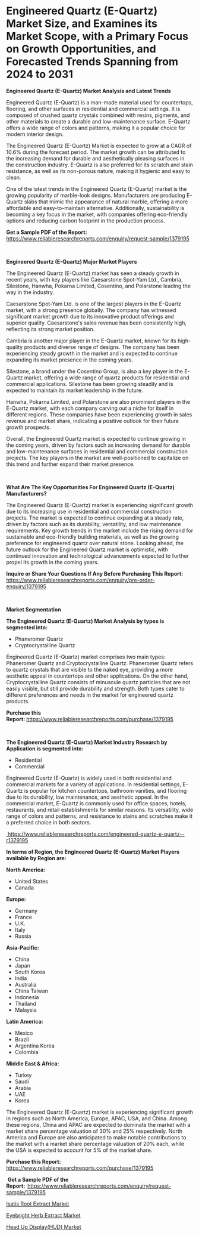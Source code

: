<p><h1>Engineered Quartz (E-Quartz) Market Size, and Examines its Market Scope, with a Primary Focus on Growth Opportunities, and Forecasted Trends Spanning from 2024 to 2031</h1></p><p><strong>Engineered Quartz (E-Quartz) Market Analysis and Latest Trends</strong></p>
<p><p>Engineered Quartz (E-Quartz) is a man-made material used for countertops, flooring, and other surfaces in residential and commercial settings. It is composed of crushed quartz crystals combined with resins, pigments, and other materials to create a durable and low-maintenance surface. E-Quartz offers a wide range of colors and patterns, making it a popular choice for modern interior design.</p><p>The Engineered Quartz (E-Quartz) Market is expected to grow at a CAGR of 10.6% during the forecast period. The market growth can be attributed to the increasing demand for durable and aesthetically pleasing surfaces in the construction industry. E-Quartz is also preferred for its scratch and stain resistance, as well as its non-porous nature, making it hygienic and easy to clean.</p><p>One of the latest trends in the Engineered Quartz (E-Quartz) market is the growing popularity of marble-look designs. Manufacturers are producing E-Quartz slabs that mimic the appearance of natural marble, offering a more affordable and easy-to-maintain alternative. Additionally, sustainability is becoming a key focus in the market, with companies offering eco-friendly options and reducing carbon footprint in the production process.</p></p>
<p><strong>Get a Sample PDF of the Report:&nbsp;</strong> <a href="https://www.reliableresearchreports.com/enquiry/request-sample/1379195">https://www.reliableresearchreports.com/enquiry/request-sample/1379195</a></p>
<p>&nbsp;</p>
<p><strong>Engineered Quartz (E-Quartz) Major Market Players</strong></p>
<p><p>The Engineered Quartz (E-Quartz) market has seen a steady growth in recent years, with key players like Caesarstone Spot-Yam Ltd., Cambria, Silestone, Hanwha, Pokarna Limited, Cosentino, and Polarstone leading the way in the industry. </p><p>Caesarstone Spot-Yam Ltd. is one of the largest players in the E-Quartz market, with a strong presence globally. The company has witnessed significant market growth due to its innovative product offerings and superior quality. Caesarstone's sales revenue has been consistently high, reflecting its strong market position.</p><p>Cambria is another major player in the E-Quartz market, known for its high-quality products and diverse range of designs. The company has been experiencing steady growth in the market and is expected to continue expanding its market presence in the coming years.</p><p>Silestone, a brand under the Cosentino Group, is also a key player in the E-Quartz market, offering a wide range of quartz products for residential and commercial applications. Silestone has been growing steadily and is expected to maintain its market leadership in the future.</p><p>Hanwha, Pokarna Limited, and Polarstone are also prominent players in the E-Quartz market, with each company carving out a niche for itself in different regions. These companies have been experiencing growth in sales revenue and market share, indicating a positive outlook for their future growth prospects.</p><p>Overall, the Engineered Quartz market is expected to continue growing in the coming years, driven by factors such as increasing demand for durable and low-maintenance surfaces in residential and commercial construction projects. The key players in the market are well-positioned to capitalize on this trend and further expand their market presence.</p></p>
<p>&nbsp;</p>
<p><strong>What Are The Key Opportunities For Engineered Quartz (E-Quartz) Manufacturers?</strong></p>
<p><p>The Engineered Quartz (E-Quartz) market is experiencing significant growth due to its increasing use in residential and commercial construction projects. The market is expected to continue expanding at a steady rate, driven by factors such as its durability, versatility, and low maintenance requirements. Key growth trends in the market include the rising demand for sustainable and eco-friendly building materials, as well as the growing preference for engineered quartz over natural stone. Looking ahead, the future outlook for the Engineered Quartz market is optimistic, with continued innovation and technological advancements expected to further propel its growth in the coming years.</p></p>
<p><strong>Inquire or Share Your Questions If Any Before Purchasing This Report:</strong> <a href="https://www.reliableresearchreports.com/enquiry/pre-order-enquiry/1379195">https://www.reliableresearchreports.com/enquiry/pre-order-enquiry/1379195</a></p>
<p>&nbsp;</p>
<p><strong>Market Segmentation</strong></p>
<p><strong>The Engineered Quartz (E-Quartz) Market Analysis by types is segmented into:</strong></p>
<p><ul><li>Phaneromer Quartz</li><li>Cryptocrystalline Quartz</li></ul></p>
<p><p>Engineered Quartz (E-Quartz) market comprises two main types: Phaneromer Quartz and Cryptocrystalline Quartz. Phaneromer Quartz refers to quartz crystals that are visible to the naked eye, providing a more aesthetic appeal in countertops and other applications. On the other hand, Cryptocrystalline Quartz consists of minuscule quartz particles that are not easily visible, but still provide durability and strength. Both types cater to different preferences and needs in the market for engineered quartz products.</p></p>
<p><strong>Purchase this Report:&nbsp;</strong><a href="https://www.reliableresearchreports.com/purchase/1379195">https://www.reliableresearchreports.com/purchase/1379195</a></p>
<p>&nbsp;</p>
<p><strong>The Engineered Quartz (E-Quartz) Market Industry Research by Application is segmented into:</strong></p>
<p><ul><li>Residential</li><li>Commercial</li></ul></p>
<p><p>Engineered Quartz (E-Quartz) is widely used in both residential and commercial markets for a variety of applications. In residential settings, E-Quartz is popular for kitchen countertops, bathroom vanities, and flooring due to its durability, low maintenance, and aesthetic appeal. In the commercial market, E-Quartz is commonly used for office spaces, hotels, restaurants, and retail establishments for similar reasons. Its versatility, wide range of colors and patterns, and resistance to stains and scratches make it a preferred choice in both sectors.</p></p>
<p><a href="https://www.reliableresearchreports.com/engineered-quartz-e-quartz--r1379195">&nbsp;https://www.reliableresearchreports.com/engineered-quartz-e-quartz--r1379195</a></p>
<p><strong>In terms of Region, the Engineered Quartz (E-Quartz) Market Players available by Region are:</strong></p>
<p>
    <p> <strong> North America: </strong>
        <ul>
            <li>United States</li>
            <li>Canada</li>
        </ul>
        </p> 
    <p> <strong> Europe: </strong>
        <ul>
            <li>Germany</li>
            <li>France</li>
            <li>U.K.</li>
            <li>Italy</li>
            <li>Russia</li>
        </ul>
        </p> 
    <p> <strong> Asia-Pacific: </strong>
        <ul>
            <li>China</li>
            <li>Japan</li>
            <li>South Korea</li>
            <li>India</li>
            <li>Australia</li>
            <li>China Taiwan</li>
            <li>Indonesia</li>
            <li>Thailand</li>
            <li>Malaysia</li>
        </ul>
        </p> 
    <p> <strong> Latin America: </strong>
        <ul>
            <li>Mexico</li>
            <li>Brazil</li>
            <li>Argentina Korea</li>
            <li>Colombia</li>
        </ul>
        </p> 
    <p> <strong> Middle East & Africa: </strong>
        <ul>
            <li>Turkey</li>
            <li>Saudi</li>
            <li>Arabia</li>
            <li>UAE</li>
            <li>Korea</li>
        </ul>
    </p>
    </p>
<p><p>The Engineered Quartz (E-Quartz) market is experiencing significant growth in regions such as North America, Europe, APAC, USA, and China. Among these regions, China and APAC are expected to dominate the market with a market share percentage valuation of 30% and 25% respectively. North America and Europe are also anticipated to make notable contributions to the market with a market share percentage valuation of 20% each, while the USA is expected to account for 5% of the market share.</p></p>
<p><strong>Purchase this Report: </strong><a href="https://www.reliableresearchreports.com/purchase/1379195">https://www.reliableresearchreports.com/purchase/1379195</a></p>
<p>&nbsp;<strong>Get a Sample PDF of the Report:&nbsp;&nbsp;</strong><a href="https://www.reliableresearchreports.com/enquiry/request-sample/1379195">https://www.reliableresearchreports.com/enquiry/request-sample/1379195</a></p>
<p><strong></strong></p>
<p><p><a href="https://github.com/angelajermaine/Market-Research-Report-List-3/blob/main/isatis-root-extract-market.md">Isatis Root Extract Market</a></p><p><a href="https://github.com/beatblasta/Market-Research-Report-List-3/blob/main/eyebright-herb-extract-market.md">Eyebright Herb Extract Market</a></p><p><a href="https://view.publitas.com/reportprime-1/global-head-up-display-hud-market-status-2024-2031-and-forecast-by-region-product-end-use/">Head Up Display(HUD) Market</a></p></p>